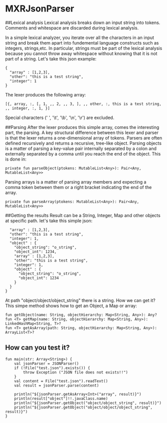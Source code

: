 # MXRJsonParser
##Lexical analysis
Lexical analysis breaks down an input string into tokens. Comments and whitespace are discarded during lexical analysis.

In a simple lexical analyzer, you iterate over all the characters in an input string and break them apart into fundemental language constructs such as integers, strings,etc. In particular, strings must be part of the lexical analysis because you cannot throw away whitespace without knowing that it is not part of a string.
Let's take this json example:
```
{
  "array" : [1,2,3],
  "other": "this is a test string",
  "integer": 1
}
```

The lexer produces the following array:
```
[{, array, :, [, 1, ,, 2, ,, 3, ], ,, other, :, this is a test string, ,, integer, :, 1, }]
```

Special characters (' ', '\t', '\b', '\n', '\r') are excluded.

##Parsing
After the lexer produces this simple array, comes the interesting part, the parsing. A key structural difference between this lexer and parser is that the lexer returns a one-dimensional array of tokens. Parsers are often defined recursively and returns a recursive, tree-like object.
Parsing objects is a matter of parsing a key-value pair internally separated by a colon and externally separated by a comma until you reach the end of the object.
This is done in:
```
private fun parseObject(ptokens: MutableList<Any>): Pair<Any, MutableList<Any>> 
```
Parsing arrays is a matter of parsing array members and expecting a comma token between them or a right bracket indicating the end of the array.
```
private fun parseArray(ptokens: MutableList<Any>): Pair<Any, MutableList<Any>> 
```

##Getting the results
Result can be a String, Integer, Map and other objects at specific path. let's take this simple json:

```{
  "array" : [1,2,3],
  "other": "this is a test string",
  "integer": 1,
  "object" : {
    "object_string": "o_string",
    "object_int": 1234,
    "array" : [1,2,3],
    "other": "this is a test string",
    "integer": 1,
    "object" : {
      "object_string": "o_string",
      "object_int": 1234
    }
  }
}
```

At path "object/object/object_string" there is a string. How we can get it? This simpe method shows how to get an Object, a Map or array:

```
fun getObject(name: String, objectHierarchy: Map<String, Any>): Any?
fun <T> getMap(name: String, objectHierarchy: Map<String, Any>): LinkedHashMap<String, T>?
fun <T> getAsArray(path: String, objectHierarchy: Map<String, Any>): ArrayList<T>?
```

## How can you test it?

```
fun main(str: Array<String>) {
    val jsonParser = JSONParser()
    if (!File("test.json").exists()) {
        throw Exception ("JSON file does not exists!!")
    }
    val content = File("test.json").readText()
    val result = jsonParser.parse(content)

    println("${jsonParser.getAsArray<Int>("array", result)}")
    println(result["object"]!!.javaClass.name)
    println("${jsonParser.getObject("object/object_string", result)}")
    println("${jsonParser.getObject("object/object/object_string", result)}")
}
```